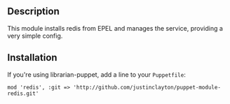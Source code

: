 Description
-------
This module installs redis from EPEL and manages the service, providing a very simple config.

Installation
------
If you're using librarian-puppet, add a line to your `Puppetfile`:

```
mod 'redis', :git => 'http://github.com/justinclayton/puppet-module-redis.git'
```